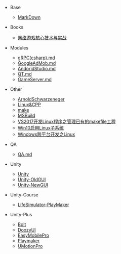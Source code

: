 - Base
  - [MarkDown](/md/Base/MarkDown.md)

- Books
  - [网络游戏核心技术与实战](/md/Books/网络游戏核心技术与实战.md)

- Modules
  - [gRPC(csharp).md](/md/Modules/gRPC(csharp).md)
  - [GoogleAdMob.md](/md/Modules/GoogleAdMob.md)
  - [AndoridStudio.md](/md/Modules/AndoridStudio.md)
  - [QT.md](/md/Modules/QT.md)
  - [GameServer.md](/md/Modules/GameServer.md)

- Other
  - [ArnoldSchwarzeneger](/md/Other/ArnoldSchwarzeneger.md)
  - [Linux&CPP](/md/Other/Linux&CPP.md)
  - [make](/md/Other/make.md)
  - [MSBuild](/md/Other/MSBuild.md)
  - [VS2017开发Linux程序之管理已有的makefile工程](/md/Other/VS2017开发Linux程序之管理已有的makefile工程.md)
  - [Win10启用Linux子系统](/md/Other/Win10启用Linux子系统.md)
  - [Windows跨平台开发之Linux](/md/Other/Windows跨平台开发之Linux.md)
  
- QA
  - [QA.md](/md/QA/QA.md)

- Unity
  - [Unity](/md/Unity/Unity.md)
  - [Unity-OldGUI](/md/Unity/Unity-OldGUI.md)
  - [Unity-NewGUI](/md/Unity/Unity-NewGUI.md)

- Unity-Course
  - [LifeSimulator-PlayMaker](/md/Unity-Course/LifeSimulator-PlayMaker.md)

- Unity-Plus
  - [Bolt](/md/Unity-Plus/Bolt.md) 
  - [DoozyUI](/md/Unity-Plus/DoozyUI.md)
  - [EasyMobilePro](/md/Unity-Plus/EasyMobilePro.md)
  - [Playmaker](/md/Unity-Plus/Playmaker.md)
  - [UMotionPro](/md/Unity-Plus/UMotionPro.md)
  
  
  